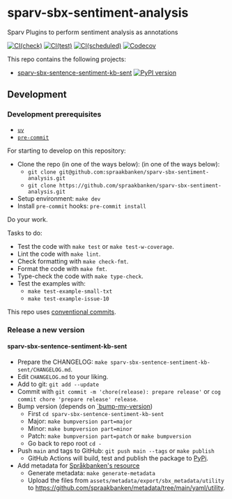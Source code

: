 # sparv-sbx-sentiment-analysis

Sparv Plugins to perform sentiment analysis as annotations

[![CI(check)](https://github.com/spraakbanken/sparv-sbx-sentiment-analysis/actions/workflows/check.yml/badge.svg)](https://github.com/spraakbanken/sparv-sbx-sentiment-analysis/actions/workflows/check.yml)
[![CI(test)](https://github.com/spraakbanken/sparv-sbx-sentiment-analysis/actions/workflows/test.yml/badge.svg)](https://github.com/spraakbanken/sparv-sbx-sentiment-analysis/actions/workflows/test.yml)
[![CI(scheduled)](https://github.com/spraakbanken/sparv-sbx-sentiment-analysis/actions/workflows/scheduled.yml/badge.svg)](https://github.com/spraakbanken/sparv-sbx-sentiment-analysis/actions/workflows/scheduled.yml)
[![Codecov](https://codecov.io/gh/spraakbanken/sparv-sbx-sentiment-analysis/coverage.svg)](https://codecov.io/gh/spraakbanken/sparv-sbx-sentiment-analysis)

This repo contains the following projects:

- [sparv-sbx-sentence-sentiment-kb-sent](./sparv-sbx-sentence-sentiment-kb-sent/) [![PyPI version](https://badge.fury.io/py/sparv-sbx-sentence-sentiment-kb-sent.svg)](https://pypi.org/project/sparv-sbx-sentence-sentiment-kb-sent)

## Development

### Development prerequisites

- [`uv`](https://docs.astral.sh/uv/)
- [`pre-commit`](https://pre-commit.org)

For starting to develop on this repository:

- Clone the repo (in one of the ways below): (in one of the ways below):
  - `git clone git@github.com:spraakbanken/sparv-sbx-sentiment-analysis.git`
  - `git clone https://github.com/spraakbanken/sparv-sbx-sentiment-analysis.git`
- Setup environment: `make dev`
- Install `pre-commit` hooks: `pre-commit install`

Do your work.

Tasks to do:

- Test the code with `make test` or `make test-w-coverage`.
- Lint the code with `make lint`.
- Check formatting with `make check-fmt`.
- Format the code with `make fmt`.
- Type-check the code with `make type-check`.
- Test the examples with:
  - `make test-example-small-txt`
  - `make test-example-issue-10`

This repo uses [conventional commits](https://www.conventionalcommits.org/en/v1.0.0/).

### Release a new version

#### sparv-sbx-sentence-sentiment-kb-sent

- Prepare the CHANGELOG: `make sparv-sbx-sentence-sentiment-kb-sent/CHANGELOG.md`.
- Edit `CHANGELOG.md` to your liking.
- Add to git: `git add --update`
- Commit with `git commit -m 'chore(release): prepare release'` or `cog commit chore 'prepare release' release`.
- Bump version (depends on [`bump-my-version](https://callowayproject.github.io/bump-my-version/))
  - First `cd sparv-sbx-sentence-sentiment-kb-sent`
  - Major: `make bumpversion part=major`
  - Minor: `make bumpversion part=minor`
  - Patch: `make bumpversion part=patch` or `make bumpversion`
  - Go back to repo root `cd -`
- Push `main` and tags to GitHub: `git push main --tags` or `make publish`
  - GitHub Actions will build, test and publish the package to [PyPi](https://pypi.prg).
- Add metadata for [Språkbanken's resource](https://spraakbanken.gu.se/resurser)
  - Generate metadata: `make generate-metadata`
  - Upload the files from `assets/metadata/export/sbx_metadata/utility` to <https://github.com/spraakbanken/metadata/tree/main/yaml/utility>.
